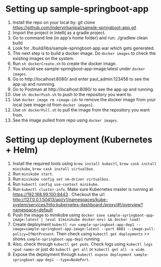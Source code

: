 # Setting up sample-springboot-app 

1. Install the repo on your local by: git clone https://github.com/indervirbanipal/sample-springboot-app.git
2. Import the project in Intellij as a gradle project. 
3. Go to command line (in app's home folder) and run: ./gradlew clean build
4. Look for ./build/libs/sample-springboot-app.war which gets generated.
5. The next step is to build a docker image. Do `docker images` to check the existing images on the system.
6. Run `sh dockerCreate.sh` to create the docker image. 
7. You should see sample-springboot-app-image:latest under `docker images`.
8. Go to http://localhost:8080/ and enter paul_admin:123456 to see the app up and runnning.
9. Go to Postman at http://localhost:8080/ to see the app up and running.
10. Use `sh dockerPush.sh` to push to the repository you want to.
11. Use `docker image rm <image-id>` to remove the docker image from your local (see image-id from `docker images`).
12. Use `sh dockerPull.sh` to pull the image from the repository you want from.
13. See the image pulled from repo using `docker images`.

# Setting up deployment (Kubernetes + Helm)

1. Install the required tools using `brew install kubectl`, `brew cask install minikube`, `brew cask install virtualbox`.
2. Run `minikube start`.
3. Run `minikube config set vm-driver virtualbox`.
4. Run `kubectl config use-context minikube`.
5. Run `kubectl cluster-info`. Make sure Kubernetes master is running at https://192.168.99.100:8443 . Checkout the url http://127.0.0.1:50413/api/v1/namespaces/kube-system/services/http:kubernetes-dashboard:/proxy/#!/overview?namespace=default 
6. Push the image to minikube using `docker save sample-springboot-app-image:latest | (eval $(minikube docker-env) && docker load)`
7. Create deployment `kubectl run sample-springboot-app-dep1 --image=sample-springboot-app-image:latest --port 8081 --image-pull-policy=IfNotPresent`. Then check using `kubectl get deployments` >> shows `sample-springboot-app-dep1` running. 
8. Also, check through `kubectl get pods`. Check logs using `kubectl logs <pod name>` or just do `kubectl get all` or `kubectl get all -o wide`.
9. Expose the deployment through `kubectl expose deployment sample-springboot-app-dep1 --type=NodePort`.

